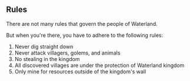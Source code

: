 Rules
-----

There are not many rules that govern the people of Waterland.

But when you're there, you have to adhere to the following rules:

1. Never dig straight down
2. Never attack villagers, golems, and animals
3. No stealing in the kingdom
4. All discovered villages are under the protection of Waterland kingdom
5. Only mine for resources outside of the kingdom's wall
